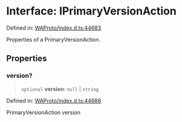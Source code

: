 # Interface: IPrimaryVersionAction

Defined in: [WAProto/index.d.ts:44683](https://github.com/Fokusdotid/Baileys/blob/b457796e9982984bfe7323cdd6fea8bc613c4ed0/WAProto/index.d.ts#L44683)

Properties of a PrimaryVersionAction.

## Properties

### version?

> `optional` **version**: `null` \| `string`

Defined in: [WAProto/index.d.ts:44686](https://github.com/Fokusdotid/Baileys/blob/b457796e9982984bfe7323cdd6fea8bc613c4ed0/WAProto/index.d.ts#L44686)

PrimaryVersionAction version
